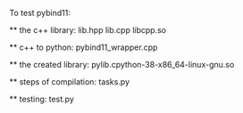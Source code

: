 To test pybind11:

** the c++ library:
lib.hpp
lib.cpp
libcpp.so

** c++ to python:
pybind11_wrapper.cpp

** the created library:
pylib.cpython-38-x86_64-linux-gnu.so

** steps of compilation:
tasks.py

** testing:
test.py
